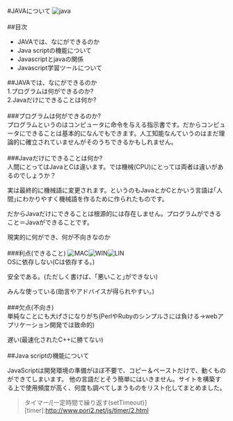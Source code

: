 #JAVAについて
![java](http://guide2office.com/wp-content/uploads/2010/06/java.png)
<br>
<br>
##目次
- JAVAでは、なにができるのか
- Java scriptの機能について
- Javascriptとjavaの関係
- Javascript学習ツールについて

##JAVAでは、なにができるのか
<br>
1.プログラムは何ができるのか?<br>
2.Javaだけにできることは何か?
<br>
<br>
###プログラムは何ができるのか?
<br>
プログラムというのはコンピュータに命令を与える指示書です。だからコンピュータにできることは基本的になんでもできます。人工知能なんていうのはまだ理論的に確立されていませんがそのうちできるかもしれません。
<br>
<br>
###Javaだけにできることは何か?
<br>
人間にとってはJavaとCは違います。では機械(CPU)にとっては両者は違いがあるのでしょうか？

実は最終的に機械語に変更されます。というのもJavaとかCとかいう言語は｢人間｣にわかりやすく機械語を作るために作られたものです。

だからJavaだけにできることは根源的には存在しません。プログラムができること＝Javaができることです。

現実的に何ができ、何が不向きなのか
<br>
<br>
###利点(できること)
![MAC](http://www.openlierox.net/official/images/macosx.png)![WIN](http://keyboard-leds.com/images/icon-windows.png)![LIN](http://dwimperl.com/img/alien/linux-logo.png)
<br>
OSに依存しない(Cは依存する。)

安全である。(ただしく書けば、｢悪いこと｣ができない)

みんな使っている(助言やアドバイスが得られやすい。)
<br>
<br>
###欠点(不向き)
<br>
単純なことにも大げさになりがち(PerlやRubyのシンプルさには負ける→webアプリケーション開発では致命的)

遅い(最速化されたC++に勝てない)
<br>
<br>
##Java scriptの機能について

JavaScriptは開発環境の準備がほぼ不要で、コピー＆ペーストだけで、動くものができてしまいます。
他の言語だとそう簡単にはいきません。サイトを構築する上で使用頻度が高く、何度も調べてしまうものをリスト化してまとめました。

>タイマー/[一定時間で繰り返す(setTimeout)][timer]:http://www.pori2.net/js/timer/2.html
>
>
>
>
>
>
>
>
>
>
>
